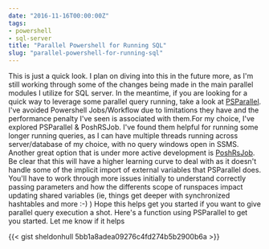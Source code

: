 ```yaml
---
date: "2016-11-16T00:00:00Z"
tags:
- powershell
- sql-server
title: "Parallel Powershell for Running SQL"
slug: "parallel-powershell-for-running-sql"
---
```


This is just a quick look. I plan on diving into this in the future more, as I'm still working through some of the changes being made in the main parallel modules I utilize for SQL server. In the meantime, if you are looking for a quick way to leverage some parallel query running, take a look at [PSParallel](http://bit.ly/2gcXl7H). I've avoided Powershell Jobs/Workflow due to limitations they have and the performance penalty I've seen is associated with them.For my choice, I've explored PSParallel & PoshRSJob.
I've found them helpful for running some longer running queries, as I can have multiple threads running across server/database of my choice, with no query windows open in SSMS.
Another great option that is under more active development is [PoshRsJob](http://bit.ly/2gd0aW2). Be clear that this will have a higher learning curve to deal with as it doesn't handle some of the implicit import of external variables that PSParallel does. You'll have to work through more issues initially to understand correctly passing parameters and how the differents scope of runspaces impact updating shared variables (ie, things get deeper with synchronized hashtables and more :-) )
Hope this helps get you started if you want to give parallel query execution a shot. Here's a function using PSParallel to get you started. Let me know if it helps

{{< gist sheldonhull  5bb1a8adea09276c4fd274b5b2900b6a >}}
